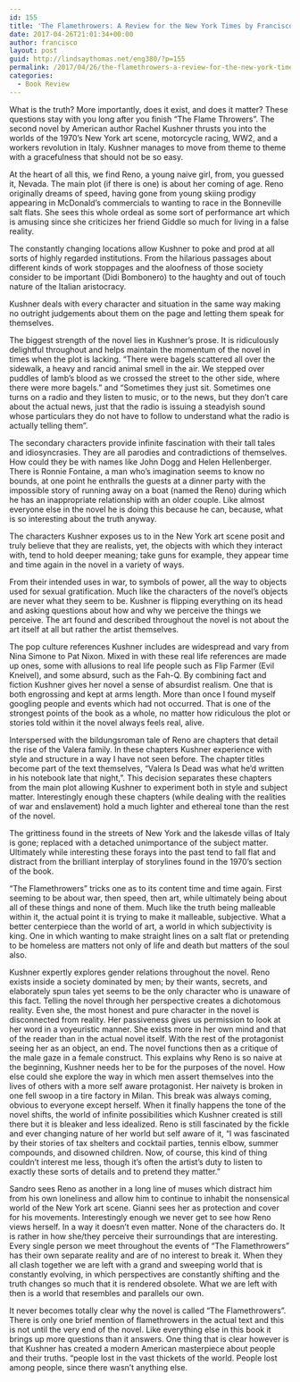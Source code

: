 ```yaml
---
id: 155
title: 'The Flamethrowers: A Review for the New York Times by Francisco Narvaez'
date: 2017-04-26T21:01:34+00:00
author: francisco
layout: post
guid: http://lindsaythomas.net/eng380/?p=155
permalink: /2017/04/26/the-flamethrowers-a-review-for-the-new-york-times-by-francisco-narvaez/
categories:
  - Book Review
---
```

What is the truth? More importantly, does it exist, and does it matter? These questions stay with you long after you finish “The Flame Throwers”. The second novel by American author Rachel Kushner thrusts you into the worlds of the 1970’s New York art scene, motorcycle racing, WW2, and a workers revolution in Italy. Kushner manages to move from theme to theme with a gracefulness that should not be so easy.

At the heart of all this, we find Reno, a young naive girl, from, you guessed it, Nevada. The main plot (if there is one) is about her coming of age. Reno originally dreams of speed, having gone from young skiing prodigy appearing in McDonald’s commercials to wanting to race in the Bonneville salt flats. She sees this whole ordeal as some sort of performance art which is amusing since she criticizes her friend Giddle so much for living in a false reality.
  
The constantly changing locations allow Kushner to poke and prod at all sorts of highly regarded institutions. From the hilarious passages about different kinds of work stoppages and the aloofness of those society consider to be important (Didi Bombonero) to the haughty and out of touch nature of the Italian aristocracy.
  
Kushner deals with every character and situation in the same way making no outright judgements about them on the page and letting them speak for themselves.

The biggest strength of the novel lies in Kushner’s prose. It is ridiculously delightful throughout and helps maintain the momentum of the novel in times when the plot is lacking. “There were bagels scattered all over the sidewalk, a heavy and rancid animal smell in the air. We stepped over puddles of lamb’s blood as we crossed the street to the other side, where there were more bagels.” and “Sometimes they just sit. Sometimes one turns on a radio and they listen to music, or to the news, but they don’t care about the actual news, just that the radio is issuing a steadyish sound whose particulars they do not have to follow to understand what the radio is actually telling them”.

The secondary characters provide infinite fascination with their tall tales and idiosyncrasies. They are all parodies and contradictions of themselves. How could they be with names like John Dogg and Helen Hellenberger. There is Ronnie Fontaine, a man who&#8217;s imagination seems to know no bounds, at one point he enthralls the guests at a dinner party with the impossible story of running away on a boat (named the Reno) during which he has an inappropriate relationship with an older couple. Like almost everyone else in the novel he is doing this because he can, because, what is so interesting about the truth anyway.

The characters Kushner exposes us to in the New York art scene posit and truly believe that they are realists, yet, the objects with which they interact with, tend to hold deeper meaning; take guns for example, they appear time and time again in the novel in a variety of ways.

From their intended uses in war, to symbols of power, all the way to objects used for sexual gratification. Much like the characters of the novel’s objects are never what they seem to be. Kushner is flipping everything on its head and asking questions about how and why we perceive the things we perceive. The art found and described throughout the novel is not about the art itself at all but rather the artist themselves.

The pop culture references Kushner includes are widespread and vary from Nina Simone to Pat Nixon. Mixed in with these real life references are made up ones, some with allusions to real life people such as Flip Farmer (Evil Kneivel), and some absurd, such as the Fah-Q. By combining fact and fiction Kushner gives her novel a sense of absurdist realism. One that is both engrossing and kept at arms length. More than once I found myself googling people and events which had not occurred. That is one of the strongest points of the book as a whole, no matter how ridiculous the plot or stories told within it the novel always feels real, alive.

Interspersed with the bildungsroman tale of Reno are chapters that detail the rise of the Valera family. In these chapters Kushner experience with style and structure in a way I have not seen before. The chapter titles become part of the text themselves, “Valera Is Dead was what he&#8217;d written in his notebook late that night,”. This decision separates these chapters from the main plot allowing Kushner to experiment both in style and subject matter. Interestingly enough these chapters (while dealing with the realities of war and enslavement) hold a much lighter and ethereal tone than the rest of the novel.

The grittiness found in the streets of New York and the lakesde villas of Italy is gone; replaced with a detached unimportance of the subject matter. Ultimately while interesting these forays into the past tend to fall flat and distract from the brilliant interplay of storylines found in the 1970’s section of the book.
  
“The Flamethrowers” tricks one as to its content time and time again. First seeming to be about war, then speed, then art, while ultimately being about all of these things and none of them. Much like the truth being malleable within it, the actual point it is trying to make it malleable, subjective. What a better centerpiece than the world of art, a world in which subjectivity is king. One in which wanting to make straight lines on a salt flat or pretending to be homeless are matters not only of life and death but matters of the soul also.

Kushner expertly explores gender relations throughout the novel. Reno exists inside a society dominated by men; by their wants, secrets, and elaborately spun tales yet seems to be the only character who is unaware of this fact. Telling the novel through her perspective creates a dichotomous reality. Even she, the most honest and pure character in the novel is disconnected from reality. Her passiveness gives us permission to look at her word in a voyeuristic manner. She exists more in her own mind and that of the reader than in the actual novel itself. With the rest of the protagonist seeing her as an object, an end. The novel functions then as a critique of the male gaze in a female construct. This explains why Reno is so naive at the beginning, Kushner needs her to be for the purposes of the novel. How else could she explore the way in which men assert themselves into the lives of others with a more self aware protagonist. Her naivety is broken in one fell swoop in a tire factory in Milan. This break was always coming, obvious to everyone except herself. When it finally happens the tone of the novel shifts, the world of infinite possibilities which Kushner created is still there but it is bleaker and less idealized. Reno is still fascinated by the fickle and ever changing nature of her world but self aware of it, “I was fascinated by their stories of tax shelters and cocktail parties, tennis elbow, summer compounds, and disowned children. Now, of course, this kind of thing couldn’t interest me less, though it’s often the artist’s duty to listen to exactly these sorts of details and to pretend they matter.”

Sandro sees Reno as another in a long line of muses which distract him from his own loneliness and allow him to continue to inhabit the nonsensical world of the New York art scene. Gianni sees her as protection and cover for his movements. Interestingly enough we never get to see how Reno views herself. In a way it doesn&#8217;t even matter. None of the characters do. It is rather in how she/they perceive their surroundings that are interesting. Every single person we meet throughout the events of “The Flamethrowers” has their own separate reality and are of no interest to break it. When they all clash together we are left with a grand and sweeping world that is constantly evolving, in which perspectives are constantly shifting and the truth changes so much that it is rendered obsolete. What we are left with then is a world that resembles and parallels our own.

It never becomes totally clear why the novel is called “The Flamethrowers”. There is only one brief mention of flamethrowers in the actual text and this is not until the very end of the novel. Like everything else in this book it brings up more questions than it answers. One thing that is clear however is that Kushner has created a modern American masterpiece about people and their truths. “people lost in the vast thickets of the world. People lost among people, since there wasn’t anything else.